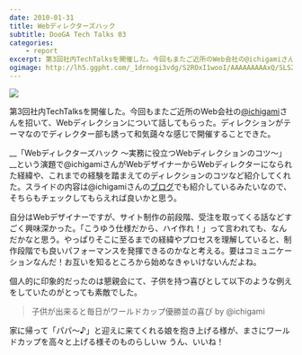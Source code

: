 ```yaml
---
date: 2010-01-31
title: Webディレクターズハック
subtitle: DooGA Tech Talks 03
categories: 
    - report
excerpt: 第3回社内TechTalksを開催した。今回もまたご近所のWeb会社の@ichigamiさんを招いて、Webディレクションについて話してもらった。ディレクションがテーマなのでディレクター部も誘って和気藹々な感じで開催することできた。
ogimage: http://lh5.ggpht.com/_1drnogi3vdg/S2ROxI1wooI/AAAAAAAAAxQ/SLS2qZciPHk/dtt03.jpg
---
```


![](http://lh5.ggpht.com/_1drnogi3vdg/S2ROxI1wooI/AAAAAAAAAxQ/SLS2qZciPHk/dtt03.jpg)

第3回社内TechTalksを開催した。今回もまたご近所のWeb会社の[@ichigami](https://twitter.com/ichigami)さんを招いて、Webディレクションについて話してもらった。ディレクションがテーマなのでディレクター部も誘って和気藹々な感じで開催することできた。

__「Webディレクターズハック ～実務に役立つWebディレクションのコツ～」__という演題で@ichigamiさんがWebデザイナーからWebディレクターになられた経緯や、これまでの経験を踏まえてのディレクションのコツなど紹介してくれた。スライドの内容は@ichigamiさんの[ブログ](http://15vision.jp/mobile/note/)でも紹介しているみたいなので、そちらもチェックしてもらえれば良いかと思う。

自分はWebデザイナーですが、サイト制作の前段階、受注を取ってくる話などすごく興味深かった。「こうゆう仕様だから、ハイ作れ！」って言われても、なんだかなと思う。やっぱりそこに至るまでの経緯やプロセスを理解していると、制作段階でも良いパフォーマンスを発揮できるのかなと考える。要はコミュニケーションなんだ！お互いを知るところから始めなきゃいけないんだよね。

個人的に印象的だったのは懇親会にて、子供を持つ喜びとして以下のような例えをしていたのがとっても素敵でした。

> 子供が出来ると毎日がワールドカップ優勝並の喜び by @ichigami

家に帰って「パパ〜♪」と迎えに来てくれる娘を抱き上げる様が、まさにワールドカップを高々と上げる様そのものらしいｗ うん、いいね！